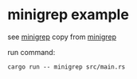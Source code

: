 # minigrep example

see [minigrep](https://www.reddit.com/r/rust/comments/qzdkks/just_finished_exercise_12_can_anyone_review/)
copy from [minigrep](https://gist.github.com/traverse1984/78679ffe11e5b1e76f1bb826f58838e6)

run command:

``` shell
cargo run -- minigrep src/main.rs
```
